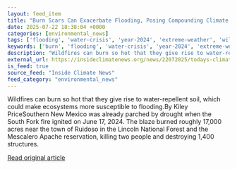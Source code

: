 ```yaml
---
layout: feed_item
title: "Burn Scars Can Exacerbate Flooding, Posing Compounding Climate Hazards"
date: 2025-07-22 18:38:04 +0000
categories: [environmental_news]
tags: ['flooding', 'water-crisis', 'year-2024', 'extreme-weather', 'wildfires', 'drought']
keywords: ['burn', 'flooding', 'water-crisis', 'year-2024', 'extreme-weather', 'scars', 'exacerbate', 'wildfires']
description: "Wildfires can burn so hot that they give rise to water-repellent soil, which could make ecosystems more susceptible to flooding"
external_url: https://insideclimatenews.org/news/22072025/todays-climate-burn-scars-flooding-hazards/
is_feed: true
source_feed: "Inside Climate News"
feed_category: "environmental_news"
---
```


Wildfires can burn so hot that they give rise to water-repellent soil, which could make ecosystems more susceptible to flooding.By Kiley PriceSouthern New Mexico was already parched by drought when the South Fork fire ignited on June 17, 2024. The blaze burned roughly 17,000 acres near the town of Ruidoso in the Lincoln National Forest and the Mescalero Apache reservation, killing two people and destroying 1,400 structures.&nbsp;

[Read original article](https://insideclimatenews.org/news/22072025/todays-climate-burn-scars-flooding-hazards/)
